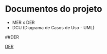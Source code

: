# Documentos do projeto
- MER x DER
- DCU (Diagrama de Casos de Uso - UML)

##DER

[DER](./wireframes/)